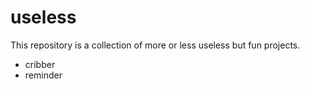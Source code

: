 # useless
This repository is a collection of more or less useless but fun projects.
 - cribber
 - reminder